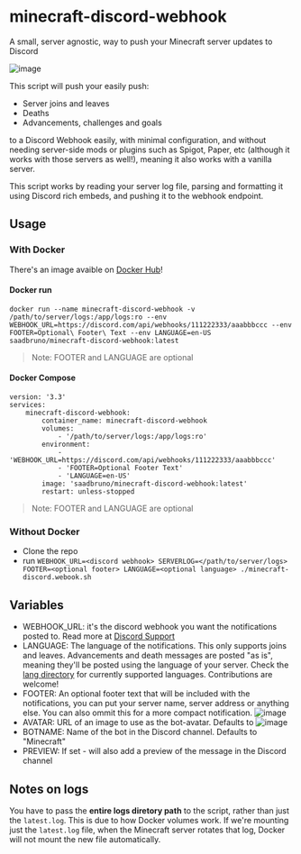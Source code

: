 # minecraft-discord-webhook

A small, server agnostic, way to push your Minecraft server updates to Discord

![image](https://user-images.githubusercontent.com/23201434/120118752-7e06c880-c16a-11eb-84fb-cce9fb123b38.png)

This script will push your easily push:

- Server joins and leaves
- Deaths
- Advancements, challenges and goals

to a Discord Webhook easily, with minimal configuration, and without needing server-side mods or plugins such as Spigot, Paper, etc (although it works with those servers as well!), meaning it also works with a vanilla server.

This script works by reading your server log file, parsing and formatting it using Discord rich embeds, and pushing it to the webhook endpoint.

## Usage

### With Docker

There's an image avaible on [Docker Hub](https://hub.docker.com/r/saadbruno/minecraft-discord-webhook)!

#### Docker run

`docker run --name minecraft-discord-webhook -v /path/to/server/logs:/app/logs:ro --env WEBHOOK_URL=https://discord.com/api/webhooks/111222333/aaabbbccc --env FOOTER=Optional\ Footer\ Text --env LANGUAGE=en-US saadbruno/minecraft-discord-webhook:latest`
> Note: FOOTER and LANGUAGE are optional

#### Docker Compose

```
version: '3.3'
services:
    minecraft-discord-webhook:
        container_name: minecraft-discord-webhook
        volumes:
            - '/path/to/server/logs:/app/logs:ro'
        environment:
            - 'WEBHOOK_URL=https://discord.com/api/webhooks/111222333/aaabbbccc'
            - 'FOOTER=Optional Footer Text'
            - 'LANGUAGE=en-US'
        image: 'saadbruno/minecraft-discord-webhook:latest'
        restart: unless-stopped
```

> Note: FOOTER and LANGUAGE are optional

### Without Docker

- Clone the repo
- run `WEBHOOK_URL=<discord webhook> SERVERLOG=</path/to/server/logs> FOOTER=<optional footer> LANGUAGE=<optional language> ./minecraft-discord.webook.sh`

## Variables

- WEBHOOK_URL: it's the discord webhook you want the notifications posted to. Read more at [Discord Support](https://support.discord.com/hc/en-us/articles/228383668-Intro-to-Webhooks)
- LANGUAGE: The language of the notifications. This only supports joins and leaves. Advancements and death messages are posted "as is", meaning they'll be posted using the language of your server. Check the [lang directory](https://github.com/saadbruno/minecraft-discord-webhook/tree/main/lang) for currently supported languages. Contributions are welcome!
- FOOTER: An optional footer text that will be included with the notifications, you can put your server name, server address or anything else. You can also ommit this for a more compact notification.
 ![image](https://user-images.githubusercontent.com/23201434/120119109-44cf5800-c16c-11eb-9ce1-8927629c805f.png)
- AVATAR: URL of an image to use as the bot-avatar.  Defaults to ![image](https://www.minecraft.net/etc.clientlibs/minecraft/clientlibs/main/resources/android-icon-192x192.png)
- BOTNAME: Name of the bot in the Discord channel. Defaults to "Minecraft"
- PREVIEW: If set - will also add a preview of the message in the Discord channel

## Notes on logs

You have to pass the **entire logs diretory path** to the script, rather than just the `latest.log`. This is due to how Docker volumes work. If we're mounting just the `latest.log` file, when the Minecraft server rotates that log, Docker will not mount the new file automatically.
